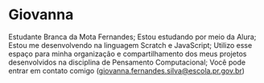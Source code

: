 # Giovanna
Estudante Branca da Mota Fernandes;
Estou estudando por meio da Alura;
Estou me desenvolvendo na linguagem Scratch e JavaScript;
Utilizo esse espaço para minha organização e compartilhamento dos meus projetos desenvolvidos na disciplina de Pensamento Computacional;
Você pode entrar em contato comigo (giovanna.fernandes.silva@escola.pr.gov.br) 
